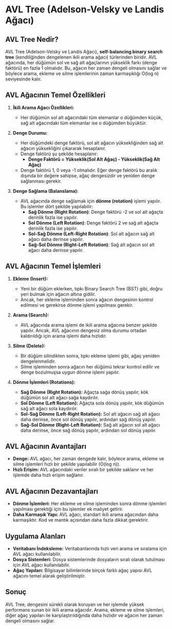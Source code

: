 # AVL Tree (Adelson-Velsky ve Landis Ağacı)

## AVL Tree Nedir?

AVL Tree (Adelson-Velsky ve Landis Ağacı), **self-balancing binary search tree** (kendiliğinden dengelenen ikili arama ağacı) türlerinden biridir. AVL ağacında, her düğümün sol ve sağ alt ağaçlarının yükseklik farkı (denge faktörü) en fazla 1 olmalıdır. Bu, ağacın her zaman dengeli olmasını sağlar ve böylece arama, ekleme ve silme işlemlerinin zaman karmaşıklığı O(log n) seviyesinde kalır.

## AVL Ağacının Temel Özellikleri

1. **İkili Arama Ağacı Özellikleri:**
   - Her düğümün sol alt ağacındaki tüm elemanlar o düğümden küçük, sağ alt ağacındaki tüm elemanlar ise o düğümden büyüktür.

2. **Denge Durumu:**
   - Her düğümdeki denge faktörü, sol alt ağacın yüksekliğinden sağ alt ağacın yüksekliğini çıkararak hesaplanır.
   - Denge faktörü şu şekilde hesaplanır:
     - **Denge Faktörü = Yükseklik(Sol Alt Ağaç) - Yükseklik(Sağ Alt Ağaç)**
   - Denge faktörü 1, 0 veya -1 olmalıdır. Eğer denge faktörü bu aralık dışında bir değere sahipse, ağaç dengesizdir ve yeniden denge sağlanması gerekir.

3. **Denge Sağlama (Balanslama):**
   - AVL ağacında denge sağlamak için **dönme (rotation)** işlemi yapılır. Bu işlemler dört şekilde yapılabilir:
     - **Sağ Dönme (Right Rotation)**: Denge faktörü -2 ve sol alt ağaçta derinlik fazla ise yapılır.
     - **Sol Dönme (Left Rotation)**: Denge faktörü 2 ve sağ alt ağaçta derinlik fazla ise yapılır.
     - **Sol-Sağ Dönme (Left-Right Rotation)**: Sol alt ağacın sağ alt ağacı daha derinse yapılır.
     - **Sağ-Sol Dönme (Right-Left Rotation)**: Sağ alt ağacın sol alt ağacı daha derinse yapılır.

## AVL Ağacının Temel İşlemleri

1. **Ekleme (Insert):**
   - Yeni bir düğüm eklerken, tıpkı Binary Search Tree (BST) gibi, doğru yeri bulmak için ağacın altına gidilir.
   - Ancak, her ekleme işleminden sonra ağacın dengesinin kontrol edilmesi ve gerekirse dönme işlemi yapılması gerekir.

2. **Arama (Search):**
   - AVL ağacında arama işlemi de ikili arama ağacına benzer şekilde yapılır. Ancak, AVL ağacının dengesiz olma durumu ortadan kaldırıldığı için arama işlemi daha hızlıdır.

3. **Silme (Delete):**
   - Bir düğüm silindikten sonra, tıpkı ekleme işlemi gibi, ağaç yeniden dengelenmelidir.
   - Silme işleminden sonra ağacın her düğümü tekrar kontrol edilir ve denge bozulmuşsa uygun dönme işlemi yapılır.

4. **Dönme İşlemleri (Rotations):**
   - **Sağ Dönme (Right Rotation):** Ağaçta sağa dönüş yapılır, kök düğümün sol alt ağacı sağa kaydırılır.
   - **Sol Dönme (Left Rotation):** Ağaçta sola dönüş yapılır, kök düğümün sağ alt ağacı sola kaydırılır.
   - **Sol-Sağ Dönme (Left-Right Rotation):** Sol alt ağacın sağ alt ağacı daha derinse, önce sol dönüş yapılır, ardından sağ dönüş yapılır.
   - **Sağ-Sol Dönme (Right-Left Rotation):** Sağ alt ağacın sol alt ağacı daha derinse, önce sağ dönüş yapılır, ardından sol dönüş yapılır.

## AVL Ağacının Avantajları

- **Denge:** AVL ağacı, her zaman dengede kalır, böylece arama, ekleme ve silme işlemleri hızlı bir şekilde yapılabilir (O(log n)).
- **Hızlı Erişim:** AVL ağacındaki veriler sıralı bir şekilde saklanır ve her işlemde daha hızlı erişim sağlanır.

## AVL Ağacının Dezavantajları

- **Dönme İşlemleri:** Her ekleme ve silme işleminden sonra dönme işlemleri yapılması gerektiği için bu işlemler ek maliyet getirir.
- **Daha Karmaşık Yapı:** AVL ağacı, standart ikili arama ağacından daha karmaşıktır. Kod ve mantık açısından daha fazla dikkat gerektirir.

## Uygulama Alanları

- **Veritabanı İndeksleme:** Veritabanlarında hızlı veri arama ve sıralama için AVL ağacı kullanılabilir.
- **Dosya Sistemleri:** Dosya sistemlerinde dosyaların sıralı olarak tutulması için AVL ağacı kullanılabilir.
- **Ağaç Yapıları:** Bilgisayar bilimlerinde birçok farklı ağaç yapısı AVL ağacını temel alarak geliştirilmiştir.

## Sonuç

AVL Tree, dengesini sürekli olarak koruyan ve her işlemde yüksek performans sunan bir ikili arama ağacıdır. Arama, ekleme ve silme işlemleri, diğer ağaç yapıları ile karşılaştırıldığında daha hızlıdır ve ağacın her zaman dengeli olmasını sağlar.
